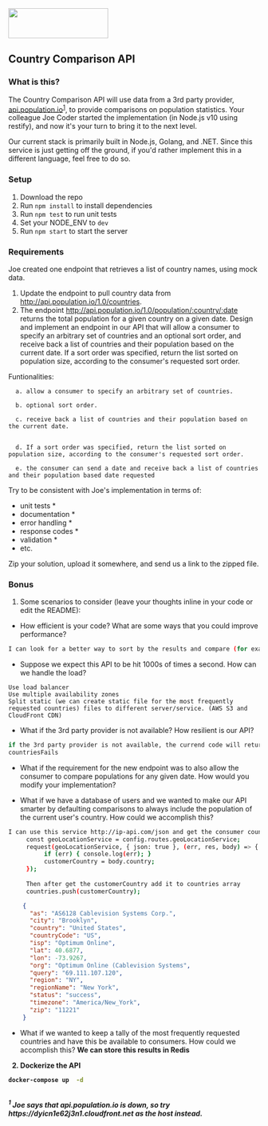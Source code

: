 <img src="atom.png"  width="200" height="60">

## Country Comparison API

### What is this?

The Country Comparison API will use data from a 3rd party provider, [api.population.io](http://api.population.io)<sup>[1](#footnote1)</sup>, to provide comparisons on population statistics.  Your colleague Joe Coder started the implementation (in Node.js v10 using restify), and now it's your turn to bring it to the next level.  

Our current stack is primarily built in Node.js, Golang, and .NET.  Since this service is just getting off the ground, if you'd rather implement this in a different language, feel free to do so.

### Setup

1. Download the repo
2. Run `npm install` to install dependencies
3. Run `npm test` to run unit tests
4. Set your NODE_ENV to `dev`
5. Run `npm start` to start the server

### Requirements

Joe created one endpoint that retrieves a list of country names, using mock data.

1. Update the endpoint to pull country data from http://api.population.io/1.0/countries.
2. The endpoint http://api.population.io/1.0/population/:country/:date returns the total population for a given country on a given date.  Design and implement an endpoint in our API that will allow a consumer to specify an arbitrary set of countries and an optional sort order, and receive back a list of countries and their population based on the current date.  If a sort order was specified, return the list sorted on population size, according to the consumer's requested sort order.

Funtionalities:

      a. allow a consumer to specify an arbitrary set of countries.
      
      b. optional sort order.
      
      c. receive back a list of countries and their population based on the current date.  
      
      
      d. If a sort order was specified, return the list sorted on population size, according to the consumer's requested sort order.
      
      e. the consumer can send a date and receive back a list of countries and their population based date requested


Try to be consistent with Joe's implementation in terms of:
* unit tests *
* documentation * 
* error handling *
* response codes *
* validation *
* etc.

Zip your solution, upload it somewhere, and send us a link to the zipped file.

### Bonus
1. Some scenarios to consider (leave your thoughts inline in your code or edit the README):
  * How efficient is your code?  What are some ways that you could improve performance?
  ```bash
  I can look for a better way to sort by the results and compare (for example).  
  ```
  * Suppose we expect this API to be hit 1000s of times a second.  How can we handle the load?
  ```
  Use load balancer
  Use multiple availability zones
  Split static (we can create static file for the most frequently requested countries) files to different server/service. (AWS S3 and CloudFront CDN)
  ```
  
  * What if the 3rd party provider is not available?  How resilient is our API?
  ```bash
  if the 3rd party provider is not available, the currend code will return a proper message and the countries in 
  countriesFails
  ```
  * What if the requirement for the new endpoint was to also allow the consumer to compare populations for any given date.  How would you modify your implementation?

  * What if we have a database of users and we wanted to make our API smarter by defaulting comparisons to always include the population of the current user's country.  How could we accomplish this?
  ```bash
  I can use this service http://ip-api.com/json and get the consumer country based on the IP
       const geoLocationService = config.routes.geoLocationService;
       request(geoLocationService, { json: true }, (err, res, body) => {
            if (err) { console.log(err); }
            customerCountry = body.country;
       });
       
       Then after get the customerCountry add it to countries array
       countries.push(customerCountry);

  ```
  ```json
      {
        "as": "AS6128 Cablevision Systems Corp.",
        "city": "Brooklyn",
        "country": "United States",
        "countryCode": "US",
        "isp": "Optimum Online",
        "lat": 40.6877,
        "lon": -73.9267,
        "org": "Optimum Online (Cablevision Systems",
        "query": "69.111.107.120",
        "region": "NY",
        "regionName": "New York",
        "status": "success",
        "timezone": "America/New_York",
        "zip": "11221"
      }

  ```
  * What if we wanted to keep a tally of the most frequently requested countries and have this be available to consumers.  How could we accomplish this? 
  <B>We can store this results in Redis <B>

2. Dockerize the API

```bash
docker-compose up  -d
```

<br>
<i><a name="footnote1"><sup>1</sup></a> Joe says that api.population.io is down, so try https://dyicn1e62j3n1.cloudfront.net as the host instead.<i>
